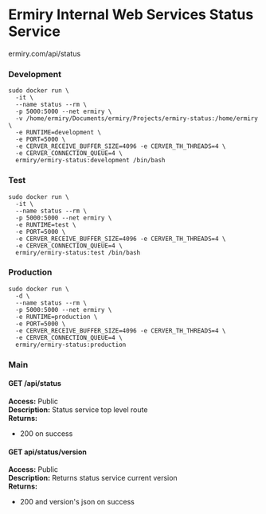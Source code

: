 # Ermiry Internal Web Services Status Service

ermiry.com/api/status

### Development

```
sudo docker run \
  -it \
  --name status --rm \
  -p 5000:5000 --net ermiry \
  -v /home/ermiry/Documents/ermiry/Projects/ermiry-status:/home/ermiry \
  -e RUNTIME=development \
  -e PORT=5000 \
  -e CERVER_RECEIVE_BUFFER_SIZE=4096 -e CERVER_TH_THREADS=4 \
  -e CERVER_CONNECTION_QUEUE=4 \
  ermiry/ermiry-status:development /bin/bash
```

### Test

```
sudo docker run \
  -it \
  --name status --rm \
  -p 5000:5000 --net ermiry \
  -e RUNTIME=test \
  -e PORT=5000 \
  -e CERVER_RECEIVE_BUFFER_SIZE=4096 -e CERVER_TH_THREADS=4 \
  -e CERVER_CONNECTION_QUEUE=4 \
  ermiry/ermiry-status:test /bin/bash
```

### Production

```
sudo docker run \
  -d \
  --name status --rm \
  -p 5000:5000 --net ermiry \
  -e RUNTIME=production \
  -e PORT=5000 \
  -e CERVER_RECEIVE_BUFFER_SIZE=4096 -e CERVER_TH_THREADS=4 \
  -e CERVER_CONNECTION_QUEUE=4 \
  ermiry/ermiry-status:production
```

### Main

#### GET /api/status
**Access:** Public \
**Description:** Status service top level route \
**Returns:**
  - 200 on success

#### GET api/status/version
**Access:** Public \
**Description:** Returns status service current version \
**Returns:**
  - 200 and version's json on success
